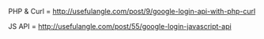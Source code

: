 PHP & Curl = http://usefulangle.com/post/9/google-login-api-with-php-curl



JS API = http://usefulangle.com/post/55/google-login-javascript-api